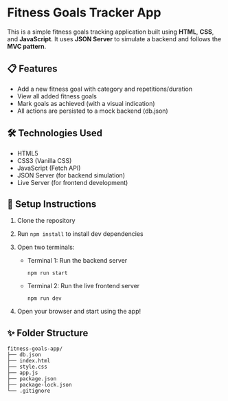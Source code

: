 
# Fitness Goals Tracker App

This is a simple fitness goals tracking application built using **HTML**, **CSS**, and **JavaScript**. 
It uses **JSON Server** to simulate a backend and follows the **MVC pattern**.

## 📋 Features
- Add a new fitness goal with category and repetitions/duration
- View all added fitness goals
- Mark goals as achieved (with a visual indication)
- All actions are persisted to a mock backend (db.json)

## 🛠 Technologies Used
- HTML5
- CSS3 (Vanilla CSS)
- JavaScript (Fetch API)
- JSON Server (for backend simulation)
- Live Server (for frontend development)

## 🚀 Setup Instructions

1. Clone the repository
2. Run `npm install` to install dev dependencies
3. Open two terminals:

   - Terminal 1: Run the backend server
     ```
     npm run start
     ```
   - Terminal 2: Run the live frontend server
     ```
     npm run dev
     ```

4. Open your browser and start using the app!

## ✨ Folder Structure

```
fitness-goals-app/
├── db.json
├── index.html
├── style.css
├── app.js
├── package.json
├── package-lock.json
└── .gitignore
```


